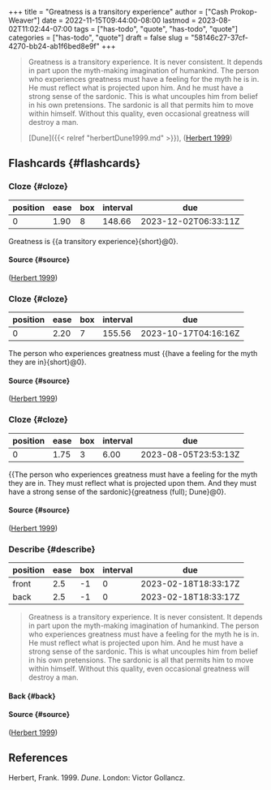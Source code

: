 +++
title = "Greatness is a transitory experience"
author = ["Cash Prokop-Weaver"]
date = 2022-11-15T09:44:00-08:00
lastmod = 2023-08-02T11:02:44-07:00
tags = ["has-todo", "quote", "has-todo", "quote"]
categories = ["has-todo", "quote"]
draft = false
slug = "58146c27-37cf-4270-bb24-ab1f6bed8e9f"
+++

> Greatness is a transitory experience. It is never consistent. It depends in part upon the myth-making imagination of humankind. The person who experiences greatness must have a feeling for the myth he is in. He must reflect what is projected upon him. And he must have a strong sense of the sardonic. This is what uncouples him from belief in his own pretensions. The sardonic is all that permits him to move within himself. Without this quality, even occasional greatness will destroy a man.
>
> [Dune]({{< relref "herbertDune1999.md" >}}), (<a href="#citeproc_bib_item_1">Herbert 1999</a>)


## Flashcards {#flashcards}


### Cloze {#cloze}

| position | ease | box | interval | due                  |
|----------|------|-----|----------|----------------------|
| 0        | 1.90 | 8   | 148.66   | 2023-12-02T06:33:11Z |

Greatness is {{a transitory experience}{short}@0}.


#### Source {#source}

(<a href="#citeproc_bib_item_1">Herbert 1999</a>)


### Cloze {#cloze}

| position | ease | box | interval | due                  |
|----------|------|-----|----------|----------------------|
| 0        | 2.20 | 7   | 155.56   | 2023-10-17T04:16:16Z |

The person who experiences greatness must {{have a feeling for the myth they are in}{short}@0}.


#### Source {#source}

(<a href="#citeproc_bib_item_1">Herbert 1999</a>)


### Cloze {#cloze}

| position | ease | box | interval | due                  |
|----------|------|-----|----------|----------------------|
| 0        | 1.75 | 3   | 6.00     | 2023-08-05T23:53:13Z |

{{The person who experiences greatness must have a feeling for the myth they are in. They must reflect what is projected upon them. And they must have a strong sense of the sardonic}{greatness (full); Dune}@0}.


#### Source {#source}

(<a href="#citeproc_bib_item_1">Herbert 1999</a>)


### Describe {#describe}

| position | ease | box | interval | due                  |
|----------|------|-----|----------|----------------------|
| front    | 2.5  | -1  | 0        | 2023-02-18T18:33:17Z |
| back     | 2.5  | -1  | 0        | 2023-02-18T18:33:17Z |

> Greatness is a transitory experience. It is never consistent. It depends in part upon the myth-making imagination of humankind. The person who experiences greatness must have a feeling for the myth he is in. He must reflect what is projected upon him. And he must have a strong sense of the sardonic. This is what uncouples him from belief in his own pretensions. The sardonic is all that permits him to move within himself. Without this quality, even occasional greatness will destroy a man.


#### Back {#back}


#### Source {#source}

(<a href="#citeproc_bib_item_1">Herbert 1999</a>)

## References

<style>.csl-entry{text-indent: -1.5em; margin-left: 1.5em;}</style><div class="csl-bib-body">
  <div class="csl-entry"><a id="citeproc_bib_item_1"></a>Herbert, Frank. 1999. <i>Dune</i>. London: Victor Gollancz.</div>
</div>
